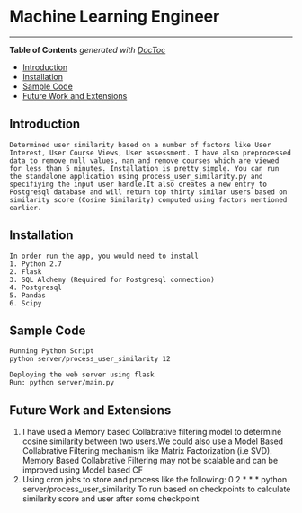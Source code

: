 # Machine Learning Engineer 
___

<!-- START doctoc generated TOC please keep comment here to allow auto update -->
<!-- DON'T EDIT THIS SECTION, INSTEAD RE-RUN doctoc TO UPDATE -->
**Table of Contents**  *generated with [DocToc](https://github.com/thlorenz/doctoc)*

- [Introduction](#introduction)
- [Installation](#Installation)
- [Sample Code](#Sample)
- [Future Work and Extensions](#futurework)

<!-- END doctoc generated TOC please keep comment here to allow auto update -->


## Introduction

    Determined user similarity based on a number of factors like User Interest, User Course Views, User assessment. I have also preprocessed data to remove null values, nan and remove courses which are viewed for less than 5 minutes. Installation is pretty simple. You can run the standalone application using process_user_similarity.py and specifiying the input user handle.It also creates a new entry to Postgresql database and will return top thirty similar users based on similarity score (Cosine Similarity) computed using factors mentioned earlier.

## Installation
    In order run the app, you would need to install 
    1. Python 2.7
    2. Flask
    3. SQL Alchemy (Required for Postgresql connection)
    4. Postgresql
    5. Pandas
    6. Scipy

## Sample Code
    
    Running Python Script
    python server/process_user_similarity 12

    Deploying the web server using flask
    Run: python server/main.py


## Future Work and Extensions
   1. I have used a Memory based Collabrative filtering model to determine cosine similarity between two users.We could also use a Model Based Collabrative Filtering mechanism like Matrix Factorization (i.e SVD).
   Memory Based Collabrative Filtering may not be scalable and can be improved using Model based CF
   2. Using cron jobs to store and process like the following: 
        0 2 * * * python server/process_user_similarity
      To run based on checkpoints to calculate similarity score and user after some checkpoint




